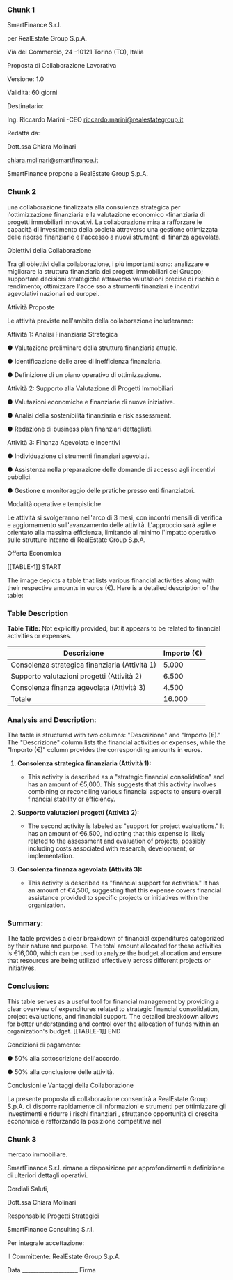 ### Chunk 1

SmartFinance S.r.l.

per RealEstate Group S.p.A.

Via del Commercio, 24 -10121 Torino (TO), Italia

Proposta di Collaborazione Lavorativa

Versione: 1.0

Validità: 60 giorni

Destinatario:

Ing. Riccardo Marini -CEO riccardo.marini@realestategroup.it

Redatta da:

Dott.ssa Chiara Molinari

chiara.molinari@smartfinance.it

SmartFinance propone  a RealEstate Group  S.p.A.

### Chunk 2

una  collaborazione  finalizzata  alla consulenza strategica per l'ottimizzazione finanziaria e la valutazione economico -finanziaria di progetti immobiliari innovativi. La collaborazione mira a rafforzare le capacità di investimento  della  società  attraverso  una  gestione  ottimizzata  delle  risorse  finanziarie  e l'accesso a nuovi strumenti di finanza agevolata.

Obiettivi della Collaborazione

Tra gli obiettivi della collaborazione, i più importanti sono: analizzare e migliorare la struttura finanziaria  dei  progetti  immobiliari  del  Gruppo;  supportare  decisioni  strategiche  attraverso valutazioni  precise  di  rischio  e  rendimento;  ottimizzare  l'acce sso  a  strumenti  finanziari  e incentivi agevolativi nazionali ed europei.

Attività Proposte

Le attività previste nell'ambito della collaborazione includeranno:

Attività 1: Analisi Finanziaria Strategica

● Valutazione preliminare della struttura finanziaria attuale.

● Identificazione delle aree di inefficienza finanziaria.

● Definizione di un piano operativo di ottimizzazione.

Attività 2: Supporto alla Valutazione di Progetti Immobiliari

● Valutazioni economiche e finanziarie di nuove iniziative.

● Analisi della sostenibilità finanziaria e risk assessment.

● Redazione di business plan finanziari dettagliati.

Attività 3: Finanza Agevolata e Incentivi

● Individuazione di strumenti finanziari agevolati.

● Assistenza nella preparazione delle domande di accesso agli incentivi pubblici.

● Gestione e monitoraggio delle pratiche presso enti finanziatori.

Modalità operative e tempistiche

Le attività si svolgeranno nell'arco di 3 mesi, con incontri mensili di verifica e aggiornamento sull'avanzamento  delle  attività.  L'approccio  sarà  agile  e  orientato  alla  massima  efficienza, limitando al minimo l'impatto operativo sulle strutture interne di RealEstate Group S.p.A.

Offerta Economica

[[TABLE-1]] START

The image depicts a table that lists various financial activities along with their respective amounts in euros (€). Here is a detailed description of the table:

### Table Description

**Table Title:** Not explicitly provided, but it appears to be related to financial activities or expenses.

| Descrizione | Importo (€) |
|-----------------|---------------|
| Consolenza strategica finanziaria (Attività 1) | 5.000         |
| Supporto valutazioni progetti (Attività 2) | 6.500         |
| Consolenza finanza agevolata (Attività 3) | 4.500         |
| Totale           | 16.000        |

### Analysis and Description:

The table is structured with two columns: "Descrizione" and "Importo (€)." The "Descrizione" column lists the financial activities or expenses, while the "Importo (€)" column provides the corresponding amounts in euros. 

1. **Consolenza strategica finanziaria (Attività 1):**
   - This activity is described as a "strategic financial consolidation" and has an amount of €5,000. This suggests that this activity involves combining or reconciling various financial aspects to ensure overall financial stability or efficiency.

2. **Supporto valutazioni progetti (Attività 2):**
   - The second activity is labeled as "support for project evaluations." It has an amount of €6,500, indicating that this expense is likely related to the assessment and evaluation of projects, possibly including costs associated with research, development, or implementation.

3. **Consolenza finanza agevolata (Attività 3):**
   - This activity is described as "financial support for activities." It has an amount of €4,500, suggesting that this expense covers financial assistance provided to specific projects or initiatives within the organization.

### Summary:

The table provides a clear breakdown of financial expenditures categorized by their nature and purpose. The total amount allocated for these activities is €16,000, which can be used to analyze the budget allocation and ensure that resources are being utilized effectively across different projects or initiatives.

### Conclusion:

This table serves as a useful tool for financial management by providing a clear overview of expenditures related to strategic financial consolidation, project evaluations, and financial support. The detailed breakdown allows for better understanding and control over the allocation of funds within an organization's budget.
[[TABLE-1]] END

Condizioni di pagamento:

● 50% alla sottoscrizione dell'accordo.

● 50% alla conclusione delle attività.

Conclusioni e Vantaggi della Collaborazione

La  presente  proposta  di  collaborazione  consentirà  a  RealEstate  Group  S.p.A.  di  disporre rapidamente di informazioni e strumenti per ottimizzare gli investimenti e ridurre i rischi finanziari , sfruttando opportunità di crescita economica e rafforzando la posizione competitiva nel

### Chunk 3

mercato immobiliare.

SmartFinance  S.r.l. rimane  a  disposizione  per  approfondimenti  e  definizione  di  ulteriori dettagli operativi.

Cordiali Saluti,

Dott.ssa Chiara Molinari

Responsabile Progetti Strategici

SmartFinance Consulting S.r.l.

Per integrale accettazione:

Il Committente: RealEstate Group S.p.A.

Data ____________________ Firma

